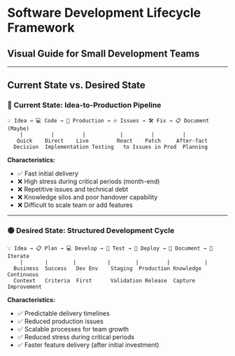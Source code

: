 # Software Development Lifecycle Framework
## Visual Guide for Small Development Teams

---

## Current State vs. Desired State

### 🔴 Current State: Idea-to-Production Pipeline
```
💡 Idea → 💻 Code → 🚀 Production → 🔥 Issues → 🛠️ Fix → 📋 Document (Maybe)
    |         |         |           |         |         |
   Quick    Direct    Live         React    Patch     After-fact
  Decision  Implementation Testing   to Issues in Prod  Planning
```

**Characteristics:**
- ✅ Fast initial delivery
- ❌ High stress during critical periods (month-end)
- ❌ Repetitive issues and technical debt
- ❌ Knowledge silos and poor handover capability
- ❌ Difficult to scale team or add features

---

### 🟢 Desired State: Structured Development Cycle
```
💡 Idea → 📋 Plan → 💻 Develop → 🧪 Test → 🚀 Deploy → 📖 Document → 🔄 Iterate
    |       |        |          |        |         |           |
  Business  Success   Dev Env    Staging  Production Knowledge   Continuous
  Context   Criteria  First      Validation Release  Capture    Improvement
```

**Characteristics:**
- ✅ Predictable delivery timelines
- ✅ Reduced production issues
- ✅ Scalable processes for team growth
- ✅ Reduced stress during critical periods
- ✅ Faster feature delivery (after initial investment)
